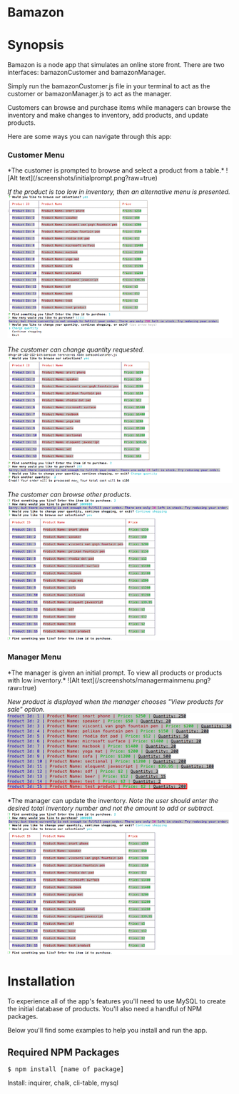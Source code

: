 # Bamazon

<h1>Synopsis</h1>

Bamazon is a node app that simulates an online store front.  There are two interfaces: bamazonCustomer and bamazonManager.  

Simply run the bamazonCustomer.js file in your terminal to act as the customer or bamazonManager.js to act as the manager.

Customers can browse and purchase items while managers can browse the inventory and make changes to inventory, add products, and update products.

Here are some ways you can navigate through this app:

<h3>Customer Menu</h3>  
*The customer is prompted to browse and select a product from a table.*
![Alt text](/screenshots/initialprompt.png?raw=true)

*If the product is too low in inventory, then an alternative menu is presented.*
![Alt text](/screenshots/alternativemenu.png?raw=true)

*The customer can change quantity requested.*
![Alt text](/screenshots/pickanotherquantity.png?raw=true)

*The customer can browse other products.*
![Alt text](/screenshots/continueshopping.png?raw=true)

<h3>Manager Menu</h3>
*The manager is given an initial prompt. To view all products or products with low inventory.*
![Alt text](/screenshots/managermainmenu.png?raw=true)



*New product is displayed when the manager chooses "View products for sale" option.*
![Alt text](/screenshots/newproduct.png?raw=true)

*The manager can update the inventory.  *Note the user should enter the desired total inventory number and not the amount to add or subtract.*
![Alt text](/screenshots/continueshopping.png?raw=true)

<h1>Installation</h1>

To experience all of the app's features you'll need to use MySQL to create the initial database of products.  You'll also need a handful of NPM packages.

Below you'll find some examples to help you install and run the app.



<h2>Required NPM Packages</h2>

<pre>$ npm install [name of package]</pre>
Install: inquirer, chalk, cli-table, mysql



